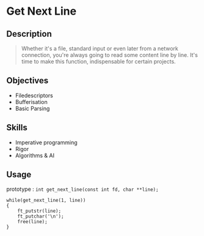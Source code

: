 # Get Next Line

## Description
>Whether it's a file, standard input or even later from a network connection, you're always going to read some content line by line. It's time to make this function, indispensable for certain projects.

## Objectives
* Filedescriptors
* Bufferisation
* Basic Parsing

## Skills
* Imperative programming
* Rigor
* Algorithms & AI

## Usage
prototype : `int get_next_line(const int fd, char **line);`</br>
```
while(get_next_line(1, line))
{
	ft_putstr(line);
	ft_putchar('\n');
	free(line);
}
```